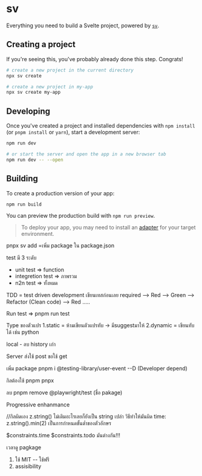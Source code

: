 # sv

Everything you need to build a Svelte project, powered by [`sv`](https://github.com/sveltejs/cli).

## Creating a project

If you're seeing this, you've probably already done this step. Congrats!

```bash
# create a new project in the current directory
npx sv create

# create a new project in my-app
npx sv create my-app
```

## Developing

Once you've created a project and installed dependencies with `npm install` (or `pnpm install` or `yarn`), start a development server:

```bash
npm run dev

# or start the server and open the app in a new browser tab
npm run dev -- --open
```

## Building

To create a production version of your app:

```bash
npm run build
```

You can preview the production build with `npm run preview`.

> To deploy your app, you may need to install an [adapter](https://svelte.dev/docs/kit/adapters) for your target environment.


pnpx sv add =เพิ่ม package ใน  package.json

test มี 3 ระดับ
- unit test => function
- integretion test => ภาพรวม
- n2n test => ทั้งหมด

TDD = test driven development เขียนเทสก่อนเลย
required --> Red --> Green --> Refactor (Clean code) --> Red .....

Run test => pnpm run test

Type ของตัวแปร
    1.static = ห้ามเขียนตัวแปรทับ -> มีsuggestมาให้
    2.dynamic =  เขียนทับได้ เช่น python

local - ลบ history เก่า

Server
ส่งใช้ post 
ขอใช้ get

เพิ่ม package 
pnpm i @testing-library/user-event --D
(Developer depend)

กิลต้องใช้
pnpm
pnpx

ลบ pnpm remove @playwright/test (ชื่อ pakage)

Progressive enhanmance

//กิลผิดเอง
z.string() ไม่เติมอะไรเลยก็ยังเป็น string เปล่า
วิธีทำให้มันผิด time: z.string().min(2) เป็นการกำหนดขั้นต่ำของตัวอักษร

$constraints.time $constraints.todo มันต่างกัน!!!

เวลาดู pagkage
1. ใช้ MIT -- ใช้ฟรี 
2. assisibility 

